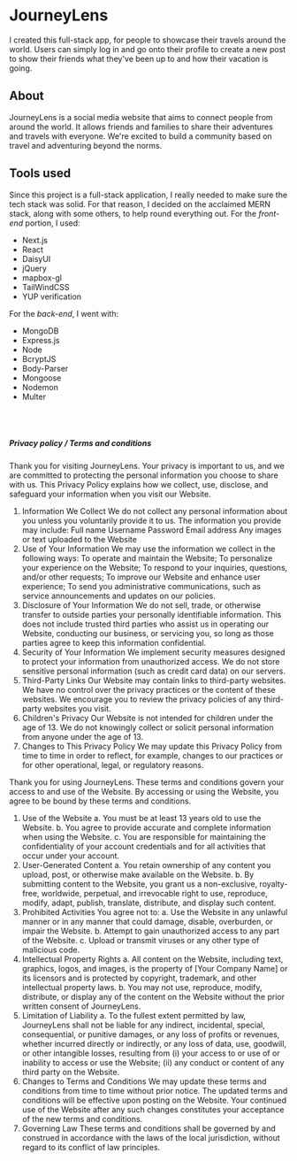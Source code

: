 # JourneyLens
I created this full-stack app, for people to showcase their travels around the world. Users can simply log in and go onto their profile to create a new post to show their friends what they've been up to and how their vacation is going.

## About
JourneyLens is a social media website that aims to connect people from around the world. It allows friends and families to share their adventures and travels with everyone. We're excited to build a community based on travel and adventuring beyond the norms.

## Tools used
Since this project is a full-stack application, I really needed to make sure the tech stack was solid. For that reason, I decided on the acclaimed MERN stack, along with some others, to help round everything out.
For the *front-end* portion, I used:
- Next.js
- React   
- DaisyUI
- jQuery    
- mapbox-gl
- TailWindCSS
- YUP verification

For the *back-end*, I went with:
- MongoDB
- Express.js
- Node
- BcryptJS
- Body-Parser
- Mongoose
- Nodemon
- Multer



<br>

<br>

##### Privacy policy / Terms and conditions

Thank you for visiting JourneyLens. Your privacy is important to us, and we are committed to protecting the personal information you choose to share with us. This Privacy Policy explains how we collect, use, disclose, and safeguard your information when you visit our Website.
1. Information We Collect We do not collect any personal information about you unless you voluntarily provide it to us. The information you provide may include: Full name Username Password Email address Any images or text uploaded to the Website
2. Use of Your Information	We may use the information we collect in the following ways:	To operate and maintain the Website; To personalize your	experience on the Website; To respond to your inquiries,	questions, and/or other requests; To improve our Website and	enhance user experience; To send you administrative	communications, such as service announcements and updates on	our policies.
3. Disclosure of Your Information	We do not sell, trade, or otherwise transfer to outside	parties your personally identifiable information. This does	not include trusted third parties who assist us in operating	our Website, conducting our business, or servicing you, so	long as those parties agree to keep this information	confidential.
 4. Security of Your Information We implement security measures designed to protect your information from unauthorized access. We do not store sensitive personal information (such as credit card data) on our servers.
5. Third-Party Links	Our Website may contain links to third-party websites. We have	no control over the privacy practices or the content of these	websites. We encourage you to review the privacy policies of	any third-party websites you visit.
6. Children's Privacy	Our Website is not intended for children under the age of 13.	We do not knowingly collect or solicit personal information	from anyone under the age of 13.
7. Changes to This Privacy Policy	We may update this Privacy Policy from time to time in order	to reflect, for example, changes to our practices or for other	operational, legal, or regulatory reasons.

 Thank you for using JourneyLens. These terms and conditions govern your access to and use of the Website. By accessing or using the Website, you agree to be bound by these terms and conditions.
1. Use of the Website	a. You must be at least 13 years old to use the Website. b.	You agree to provide accurate and complete information when	using the Website. c. You are responsible for maintaining the	confidentiality of your account credentials and for all	activities that occur under your account.
2. User-Generated Content	a. You retain ownership of any content you upload, post, or	otherwise make available on the Website. b. By submitting	content to the Website, you grant us a non-exclusive,	royalty-free, worldwide, perpetual, and irrevocable right to	use, reproduce, modify, adapt, publish, translate, distribute,	and display such content.
3. Prohibited Activities	You agree not to: a. Use the Website in any unlawful manner or	in any manner that could damage, disable, overburden, or	impair the Website. b. Attempt to gain unauthorized access to	any part of the Website. c. Upload or transmit viruses or any	other type of malicious code.
 4. Intellectual Property Rights a. All content on the Website, including text, graphics, logos, and images, is the property of [Your Company Name] or its licensors and is protected by copyright, trademark, and other intellectual property laws. b. You may not use, reproduce, modify, distribute, or display any of the content on the Website without the prior written consent of JourneyLens.
 5. Limitation of Liability a. To the fullest extent permitted by law, JourneyLens shall not be liable for any indirect, incidental, special, consequential, or punitive damages, or any loss of profits or revenues, whether incurred directly or indirectly, or any loss of data, use, goodwill, or other intangible losses, resulting from (i) your access to or use of or inability to access or use the Website; (ii) any conduct or content of any third party on the Website.
6. Changes to Terms and Conditions We may update these terms and conditions from time to time without prior notice. The updated terms and conditions will be effective upon posting on the Website. Your continued use of the Website after any such changes constitutes your acceptance of the new terms and conditions.
 7. Governing Law These terms and conditions shall be governed by and construed in accordance with the laws of the local jurisdiction, without regard to its conflict of law principles.







